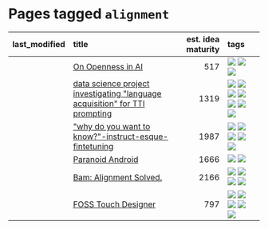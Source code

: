 # Pages tagged `alignment`

|last_modified|title|est. idea maturity|tags
|:---|:---|---:|:---|
||[On Openness in AI](../on_openness_in_ai.md)|517|[![](https://img.shields.io/badge/tag-alignment-e7673c)](../tags/alignment.md) [![](https://img.shields.io/badge/tag-publication-acaf3f)](../tags/publication.md) [![](https://img.shields.io/badge/tag-publicgood-fecb83)](../tags/publicgood.md)|
||[data science project investigating "language acquisition" for TTI prompting](../tti_language_aqcuisition.md)|1319|[![](https://img.shields.io/badge/tag-alignment-e7673c)](../tags/alignment.md) [![](https://img.shields.io/badge/tag-dataset-32f6f2)](../tags/dataset.md) [![](https://img.shields.io/badge/tag-experimental-da139a)](../tags/experimental.md) [![](https://img.shields.io/badge/tag-prompting-e5fa6f)](../tags/prompting.md) [![](https://img.shields.io/badge/tag-publication-acaf3f)](../tags/publication.md) [![](https://img.shields.io/badge/tag-publicgood-fecb83)](../tags/publicgood.md) [![](https://img.shields.io/badge/tag-stability-d82abc)](../tags/stability.md)|
||["why do you want to know?"-instruct-esque-fintetuning](../whydoyouwantoknow.md)|1987|[![](https://img.shields.io/badge/tag-aiethics-abf295)](../tags/aiethics.md) [![](https://img.shields.io/badge/tag-alignment-e7673c)](../tags/alignment.md) [![](https://img.shields.io/badge/tag-dialogue-97a75e)](../tags/dialogue.md) [![](https://img.shields.io/badge/tag-models-29349d)](../tags/models.md) [![](https://img.shields.io/badge/tag-wip-f53bfe)](../tags/wip.md)|
||[Paranoid Android](../paranoid-android.md)|1666|[![](https://img.shields.io/badge/tag-alignment-e7673c)](../tags/alignment.md) [![](https://img.shields.io/badge/tag-experimental-da139a)](../tags/experimental.md)|
||[Bam: Alignment Solved.](../ezmode_alignment.md)|2166|[![](https://img.shields.io/badge/tag-alignment-e7673c)](../tags/alignment.md) [![](https://img.shields.io/badge/tag-dataset-32f6f2)](../tags/dataset.md) [![](https://img.shields.io/badge/tag-experimental-da139a)](../tags/experimental.md) [![](https://img.shields.io/badge/tag-meta-708555)](../tags/meta.md)|
||[FOSS Touch Designer](../FOSS_touch_designer.md)|797|[![](https://img.shields.io/badge/tag-alignment-e7673c)](../tags/alignment.md) [![](https://img.shields.io/badge/tag-animation-9acea8)](../tags/animation.md) [![](https://img.shields.io/badge/tag-publicgood-fecb83)](../tags/publicgood.md) [![](https://img.shields.io/badge/tag-tooling-1fc54)](../tags/tooling.md) [![](https://img.shields.io/badge/tag-wip-f53bfe)](../tags/wip.md)|